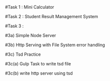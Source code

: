 #Task 1 : Mini Calculator		
            

#Task 2 :  Student Result Management System                                                                                   
                

#Task 3 : 
                    
#3a)  Simple Node Server 
                                    

#3b) Http Serving with  File System error handling 
                                                            
#3c) Tsd Practice 
                                                            
#3c(a) Gulp Task to write tsd file 

#3c(b) write http server using tsd 
